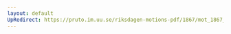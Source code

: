 ```yaml
---
layout: default
UpRedirect: https://pruto.im.uu.se/riksdagen-motions-pdf/1867/mot_1867__ak__92/mot_1867__ak__92-001.pdf
---
```

